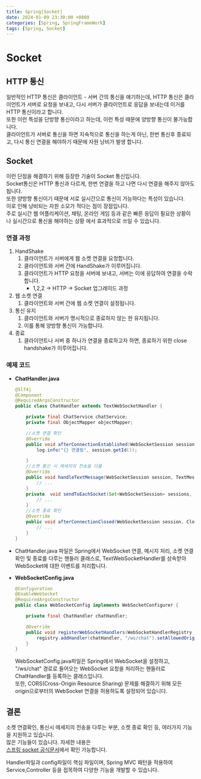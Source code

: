 ```yaml
---
title: Spring[Socket]
date: 2024-01-09 23:30:00 +0800
categories: [Spring, SpringFrameWork]
tags: [Spring, Socket]
---
```

# Socket
## HTTP 통신
일반적인 HTTP 통신은 클라이언트 - 서버 간의 통신을 얘기하는데, HTTP 통신은 클라이언트가 서버로 요청을 보내고, 다시 서버가 클라이언트로 응답을 보내는데 이거를 HTTP 통신이라고 합니다.<br/>
또한 이런 특성을 단방향 통신이라고 하는데, 이런 특성 때문에  양방향 통신이 불가능합니다.<br/>
클라이언트가 서버로 통신을 하면 지속적으로 통신을 하는게 아닌, 한번 통신후 종료되고, 다시 통신 연결을 해야하기 때문에 자원 낭비가 발생 합니다.<br/>

## Socket
이런 단점을 해결하기 위해 등장한 기술이 Socket 통신입니다. <br/>
Socket통신은 HTTP 통신과 다르게, 한번 연결을 하고 나면 다시 연결을 해주지 않아도 됩니다.<br/>
또한 양방향 통신이기 때문에 서로 실시간으로 통신이 가능하다는 특성이 있습니다.<br/>
이로 인해 낭비되는 자원 소모가 적다는 점이 장점입니다.<br/>
주로 실시간 웹 어플리케이션, 채팅, 온라인 게임 등과 같은 빠른 응답이 필요한 상황이나 실시간으로 통신을 해야하는 상황 에서 효과적으로 쓰일 수 있습니다.<br/>

### 연결 과정
1. HandShake
    1. 클라이언트가 서버에게 웹 소켓 연결을 요청합니다.
    2. 클라이언트와 서버 간에 HandShake가 이루어집니다.
    3. 클라이언트가 HTTP 요청을 서버에 보내고, 서버는 이에 응답하여 연결을 수락합니다.
        - 1,2,2 → HTTP → Socket 업그레이드 과정
2. 웹 소켓 연결
    1. 클라이언트와 서버 간에 웹 소켓 연결이 설정됩니다.
3. 통신 유지
    1. 클라이언트와 서버가 명시적으로 종료하지 않는 한 유지됩니다.
    2. 이를 통해 양방향 통신이 가능합니다.
4. 종료
    1. 클라이언트나 서버 중 하나가 연결을 종료하고자 하면, 종료하기 위한 close handshake가 이루어집니다.

### 예제 코드
- **ChatHandler.java**
    ```java
    @Slf4j
    @Component
    @RequiredArgsConstructor
    public class ChatHandler extends TextWebSocketHandler {
    
        private final ChatService chatService;
        private final ObjectMapper objectMapper;
    
        //소켓 연결 확인
        @Override
        public void afterConnectionEstablished(WebSocketSession session) throws Exception {
            log.info("{} 연결됨", session.getId());
    
        }
        //소켓 통신 시 메세지의 전송을 다룸
        @Override
        public void handleTextMessage(WebSocketSession session, TextMessage message) {
            // ...
        }
        private  void sendToEachSocket(Set<WebSocketSession> sessions, TextMessage message){
            // ...
        }
        //소켓 종료 확인
        @Override
        public void afterConnectionClosed(WebSocketSession session, CloseStatus status) throws Exception {
            // ...
        }
    }
    ```
- ChatHandler.java 파일은 Spring에서 WebSocket 연결, 메시지 처리, 소켓 연결 확인 및 종료를 다루는 핸들러 클래스로, TextWebSocketHandler를 상속받아 WebSocket에 대한 이벤트를 처리합니다.<br/>

- **WebSocketConfig.java**
    ```java
    @Configuration
    @EnableWebSocket
    @RequiredArgsConstructor
    public class WebSocketConfig implements WebSocketConfigurer {
    
        private final ChatHandler chatHandler;
    
        @Override
        public void registerWebSocketHandlers(WebSocketHandlerRegistry registry) {
            registry.addHandler(chatHandler, "/ws/chat").setAllowedOrigins("*");
        }
    }
    ```
    WebSocketConfig.java파일은 Spring에서 WebSocket을 설정하고, "/ws/chat" 경로로 들어오는 WebSocket 요청을 처리하는 핸들러로 ChatHandler를 등록하는 클래스입니다.<br/>
    또한, CORS(Cross-Origin Resource Sharing) 문제를 해결하기 위해 모든 origin으로부터의 WebSocket 연결을 허용하도록 설정되어 있습니다.<br/>



## 결론
소켓 연결확인, 통신시 메세지의 전송을 다루는 부분, 소켓 종료 확인 등, 여러가지 기능을 지원하고 있습니다.<br/>
많은 기능들이 있습니다. 자세한 내용은 <br/>
[스프링 socket 공식문서](https://docs.spring.io/spring-framework/docs/4.3.x/spring-framework-reference/html/websocket.html)에서 확인 가능합니다.

Handler파일과 config파일이 핵심 파일이며, Spring MVC 패턴을 적용하여 Service,Controller 등을 접목하여 다양한 기능을 개발할 수 있습니다.

